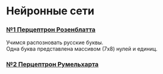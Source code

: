 # Нейронные сети

### [№1 Перцептрон Розенблатта](lab_01)
Учимся распозновать русские буквы.   
Одна буква представлена массивом (7х8) нулей и единиц.  

### [№2 Перцептрон Румельхарта](lab_02)
